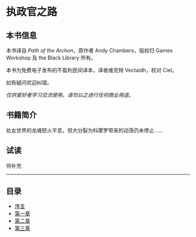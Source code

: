# 执政官之路

## 本书信息

本书译自 *Path of the Archon*，原作者 Andy Chambers，版权归 Games Workshop 及 the Black Library 所有。  

本书为免费电子发布的不盈利民间译本，译者维克特 Vectaidh，校对 Ciel。  

如有疑问欢迎纠错。  

*仅供爱好者学习交流使用，请勿以之进行任何商业用途。*


## 书籍简介

处女世界的龙魂怒火平息，但大分裂为科摩罗带来的动荡仍未停止……


## 试读

待补充

***

## 目录

- [序言](archon0)
- [第一章](archon1)
- [第二章](archon2)
- [第三章](archon3)

